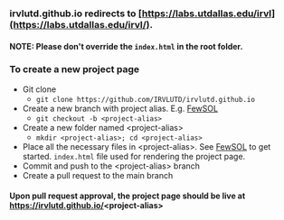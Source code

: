 ### irvlutd.github.io redirects to [https://labs.utdallas.edu/irvl](https://labs.utdallas.edu/irvl/).

#### **NOTE**: Please don't override the `index.html` in the root folder.

### To create a new project page
- Git clone
    - `git clone https://github.com/IRVLUTD/irvlutd.github.io`
- Create a new branch with project alias. E.g. [FewSOL](https://irvlutd.github.io/FewSOL)
    - `git checkout -b <project-alias>`
- Create a new folder named <project-alias\>
    - `mkdir <project-alias>; cd <project-alias>`
- Place all the necessary files in <project-alias\>. See [FewSOL](https://github.com/IRVLUTD/irvlutd.github.io/tree/main/FewSOL) to get started. `index.html` file used for rendering the project page.
- Commit and push to the <project-alias\> branch
- Create a pull request to the main branch

#### Upon pull request approval, the project page should be live at https://irvlutd.github.io/<project-alias\>
